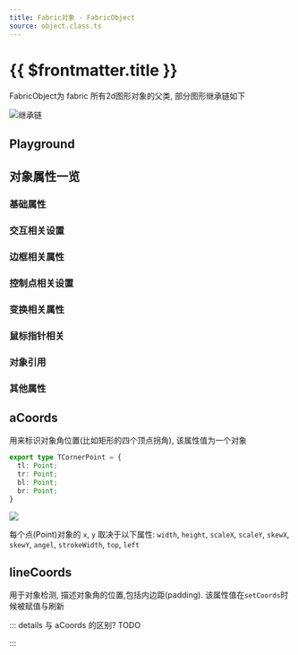 ```yaml
---
title: Fabric对象 - FabricObject
source: object.class.ts
---
```


<script setup>
import TutorialPlayground from '../components/TutorialPlayground.vue'
</script>

# {{ $frontmatter.title }}

FabricObject为 fabric 所有2d图形对象的父类, 部分图形继承链如下

<Image src="https://s2.loli.net/2022/11/28/JxRqXQYyuHamsEN.png" title="继承链" />

## Playground

<ClientOnly>
<Demo title="Playground">
<TutorialPlayground />
</Demo>
</ClientOnly>

## 对象属性一览

### 基础属性
<!--@include: ./parts/objectBasicAttrs.md-->

### 交互相关设置
<!--@include: ./parts/control.md-->

### 边框相关属性
<!--@include: ./parts/objectBorder.md-->

### 控制点相关设置
<!--@include: ./parts/objectControls.md-->

### 变换相关属性
<!--@include: ./parts/objectTransform.md-->

### 鼠标指针相关
<!--@include: ./parts/cursor.md--> 

### 对象引用
<!--@include: ./parts/reference.md-->

### 其他属性
<!--@include: ./parts/others.md--> 

## aCoords

用来标识对象角位置(比如矩形的四个顶点拐角), 该属性值为一个对象

```ts
export type TCornerPoint = {
  tl: Point;
  tr: Point;
  bl: Point;
  br: Point;
}
```

![](https://s2.loli.net/2022/11/28/LFqTdBSHE6Vzmj8.png#crop=0&crop=0&crop=1&crop=1&id=kIE3Y&originHeight=166&originWidth=162&originalType=binary&ratio=1&rotation=0&showTitle=false&status=done&style=none&title=)

每个点(Point)对象的 `x`, `y` 取决于以下属性: `width`, `height`, `scaleX`, `scaleY`,
`skewX`, `skewY`, `angel`, `strokeWidth`, `top`, `left`

## lineCoords

用于对象检测, 描述对象角的位置,包括内边距(padding).
该属性值在`setCoords`时候被赋值与刷新

::: details 与 aCoords 的区别?
TODO

:::

